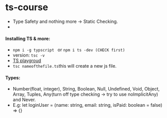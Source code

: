 # ts-course
- Type Safety and nothing more -> Static Checking. 
- 
#### Installing TS & more:
- ```npm i -g typscript ``` or ```npm i ts -dev (CHECK first) ```
- version: ```tsc -v```
- [TS playgroud](https://www.typescriptlang.org/play)
- ```tsc nameofthefile.ts```this will create a new js file.

#### Types:
- Number(float, integer), String, Boolean, Null, Undefined, Void, Object, Array, Tuples, Any(turn off type checking -> try to use noImplicitAny) and Never.
- E.g: let loginUser = (name: string, email: string, isPaid: boolean = false) => {}
